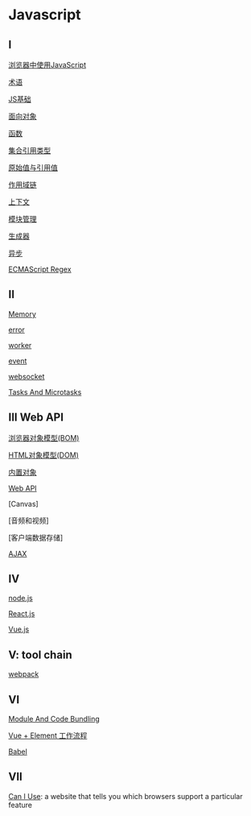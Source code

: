 # Javascript

## I

[浏览器中使用JavaScript](JavaScript_Using.md)

[术语](JavaScript_Terms.md)

[JS基础](JavaScript_Foundation.md)

[面向对象](JavaScript_Object_Oriented.md)

[函数](JavaScript_Function.md)

[集合引用类型](javascript_集合引用类型.md)

[原始值与引用值](javascript_variable_copy_and_reference.md)

[作用域链](JavaScript_Scope_Chain.md)

[上下文](JavaScript_Context.md)

[模块管理](JavaScript_Module.md)

[生成器](JavaScript_Iteration.md)

[异步](JavaScript_Async.md)

[ECMAScript Regex](ECMAScript_Regex.md)

## II

[Memory](JavaScript_Memory_Management.md)

[error](JavaScript_Error.md)

[worker](JavaScript_Worker.md)

[event](JavaScript_Event.md)

[websocket](JavaScript_WebSocket.md)

[Tasks And Microtasks](JavaScript_Tasks_And_Microtasks.md)

## III Web API

[浏览器对象模型(BOM)](javascript_BOM.md)

[HTML对象模型(DOM)](../sorted/javascript/javascript_DOM.md)

[内置对象](JavaScript_Built_In_Object.md)

[Web API](../sorted/javascript/JavaScript_Server_API.md)

[Canvas]

[音频和视频]

[客户端数据存储]

[AJAX](/sorted/javascript/JavaScript_AJAX.md)

## IV

[node.js](NodeJs.md)

[React.js](React.md)

[Vue.js](Vue.md)

## V: tool chain

[webpack](/sorted/javascript/Webpack.md)

## VI

[Module And Code Bundling](JavaScript_Module_And_Code_Bundling.md)

[Vue + Element 工作流程](/sorted/javascript/Vue_Element_UI_Workflow.md)

[Babel](/sorted/javascript/Babel.md)

## VII

[Can I Use](https://caniuse.com/): a website that tells you which browsers support a particular feature
